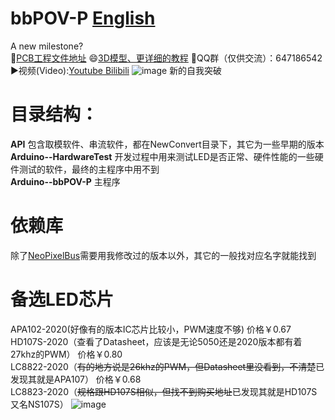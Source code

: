 # bbPOV-P  [English](https://github.com/RealCorebb/bbPOV-P/blob/main/README_EN.md "English")
A new milestone?  
🔗[PCB工程文件地址](https://oshwhub.com/Corebb/bbpov-mcu_copy_copy_copy "PCB工程文件地址")
😄[3D模型、更详细的教程](https://www.afdian.net/@kuruibb "3D模型、更详细的教程")
🐧QQ群（仅供交流）：647186542
▶️视频(Video):[Youtube](https://www.youtube.com/watch?v=HpYd48YgSek&t=5s "Youtube")[ Bilibili](https://www.bilibili.com/video/BV1Wy4y1a7t6 " Bilibili")
![image](https://github.com/RealCorebb/bbPOV-P/blob/main/IMG/logo.jpg?raw=true)
新的自我突破
# 目录结构：
**API** 包含取模软件、串流软件，都在NewConvert目录下，其它为一些早期的版本  
**Arduino--HardwareTest** 开发过程中用来测试LED是否正常、硬件性能的一些硬件测试的软件，最终的主程序中用不到  
**Arduino--bbPOV-P** 主程序  
# 依赖库 
除了[NeoPixelBus](https://github.com/RealCorebb/NeoPixelBus "NeoPixelBus")需要用我修改过的版本以外，其它的一般找对应名字就能找到
# 备选LED芯片
APA102-2020(好像有的版本IC芯片比较小，PWM速度不够)                          价格￥0.67  
HD107S-2020（查看了Datasheet，应该是无论5050还是2020版本都有着27khz的PWM）   价格￥0.80  
LC8822-2020（~~有的地方说是26khz的PWM，但Datasheet里没看到，不清楚~~已发现其就是APA107）           价格￥0.68  
LC8823-2020（~~规格跟HD107S相似，但找不到购买地址~~已发现其就是HD107S又名NS107S）
![image](https://github.com/RealCorebb/bbPOV-V3/blob/main/IMG/LED_Chips.jpg?raw=true)  
